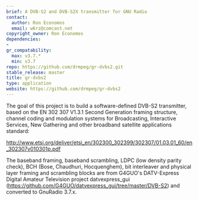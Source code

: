 ```yaml
---
brief: A DVB-S2 and DVB-S2X transmitter for GNU Radio
contact:
  author: Ron Economos
  email: w6rz@comcast.net
copyright_owner: Ron Economos
dependencies:
- 
gr_compatability:
  max: v3.7.*
  min: v3.7
repo: https://github.com/drmpeg/gr-dvbs2.git
stable_release: master
title: gr-dvbs2
type: application
website: https://github.com/drmpeg/gr-dvbs2
--- 
```


The goal of this project is to build a software-defined DVB-S2
transmitter, based on the EN 302 307 V1.3.1 Second Generation
framing structure, channel coding and modulation systems for
Broadcasting, Interactive Services, New Gathering and other
broadband satellite applications standard:

http://www.etsi.org/deliver/etsi_en/302300_302399/302307/01.03.01_60/en_302307v010301p.pdf

The baseband framing, baseband scrambling, LDPC (low density
parity check), BCH (Bose, Chaudhuri, Hocquenghem), bit interleaver
and physical layer framing and scrambling blocks are from G4GUO's
DATV-Express Digital Amateur Television project datvexpress_gui
(https://github.com/G4GUO/datvexpress_gui/tree/master/DVB-S2)
and converted to GnuRadio 3.7.x.
